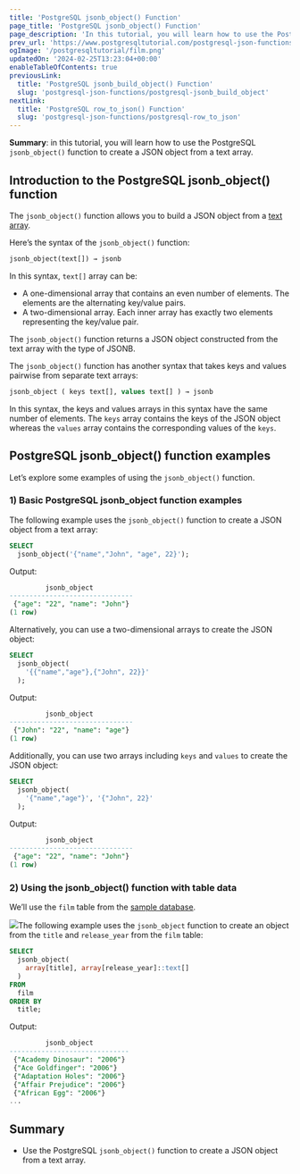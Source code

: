 ```yaml
---
title: 'PostgreSQL jsonb_object() Function'
page_title: 'PostgreSQL jsonb_object() Function'
page_description: 'In this tutorial, you will learn how to use the PostgreSQL jsonb_object() function to create a JSON object from a text array.'
prev_url: 'https://www.postgresqltutorial.com/postgresql-json-functions/postgresql-jsonb_object/'
ogImage: '/postgresqltutorial/film.png'
updatedOn: '2024-02-25T13:23:04+00:00'
enableTableOfContents: true
previousLink:
  title: 'PostgreSQL jsonb_build_object() Function'
  slug: 'postgresql-json-functions/postgresql-jsonb_build_object'
nextLink:
  title: 'PostgreSQL row_to_json() Function'
  slug: 'postgresql-json-functions/postgresql-row_to_json'
---
```


**Summary**: in this tutorial, you will learn how to use the PostgreSQL `jsonb_object()` function to create a JSON object from a text array.

## Introduction to the PostgreSQL jsonb_object() function

The `jsonb_object()` function allows you to build a JSON object from a [text](../postgresql-tutorial/postgresql-char-varchar-text) [array](../postgresql-tutorial/postgresql-array).

Here’s the syntax of the `jsonb_object()` function:

```sql
jsonb_object(text[]) → jsonb
```

In this syntax, `text[]` array can be:

- A one\-dimensional array that contains an even number of elements. The elements are the alternating key/value pairs.
- A two\-dimensional array. Each inner array has exactly two elements representing the key/value pair.

The `jsonb_object()` function returns a JSON object constructed from the text array with the type of JSONB.

The `jsonb_object()` function has another syntax that takes keys and values pairwise from separate text arrays:

```sql
jsonb_object ( keys text[], values text[] ) → jsonb
```

In this syntax, the keys and values arrays in this syntax have the same number of elements. The `keys` array contains the keys of the JSON object whereas the `values` array contains the corresponding values of the `keys`.

## PostgreSQL jsonb_object() function examples

Let’s explore some examples of using the `jsonb_object()` function.

### 1\) Basic PostgreSQL jsonb_object function examples

The following example uses the `jsonb_object()` function to create a JSON object from a text array:

```sql
SELECT
  jsonb_object('{"name","John", "age", 22}');
```

Output:

```sql
         jsonb_object
-------------------------------
 {"age": "22", "name": "John"}
(1 row)
```

Alternatively, you can use a two\-dimensional arrays to create the JSON object:

```sql
SELECT
  jsonb_object(
    '{{"name","age"},{"John", 22}}'
  );
```

Output:

```sql
         jsonb_object
-------------------------------
 {"John": "22", "name": "age"}
(1 row)
```

Additionally, you can use two arrays including `keys` and `values` to create the JSON object:

```sql
SELECT
  jsonb_object(
    '{"name","age"}', '{"John", 22}'
  );
```

Output:

```sql
         jsonb_object
-------------------------------
 {"age": "22", "name": "John"}
(1 row)
```

### 2\) Using the jsonb_object() function with table data

We’ll use the `film` table from the [sample database](../postgresql-getting-started/postgresql-sample-database).

![](/postgresqltutorial/film.png)The following example uses the `jsonb_object` function to create an object from the `title` and `release_year` from the `film` table:

```sql
SELECT
  jsonb_object(
    array[title], array[release_year]::text[]
  )
FROM
  film
ORDER BY
  title;
```

Output:

```sql
         jsonb_object
------------------------------
 {"Academy Dinosaur": "2006"}
 {"Ace Goldfinger": "2006"}
 {"Adaptation Holes": "2006"}
 {"Affair Prejudice": "2006"}
 {"African Egg": "2006"}
...
```

## Summary

- Use the PostgreSQL `jsonb_object()` function to create a JSON object from a text array.
